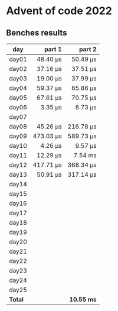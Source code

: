 # Advent of code 2022

## Benches results
| day   |   part 1  |   part 2  | 
|-------|----------:|----------:|
| day01 |  48.40 μs |  50.49 μs |
| day02 |  37.16 μs |  37.51 μs |
| day03 |  19.00 μs |  37.99 μs |
| day04 |  59.37 μs |  65.86 μs |
| day05 |  67.61 μs |  70.75 μs |
| day06 |   3.35 μs |   8.73 μs |
| day07 |           |           |
| day08 |  45.26 μs | 216.78 μs |
| day09 | 473.03 μs | 589.73 μs |
| day10 |   4.26 μs |   9.57 μs |
| day11 |  12.29 μs |   7.54 ms |
| day12 | 417.71 μs | 368.34 μs |
| day13 |  50.91 μs | 317.14 μs |
| day14 |           |           |
| day15 |           |           |
| day16 |           |           |
| day17 |           |           |
| day18 |           |           |
| day19 |           |           |
| day20 |           |           |
| day21 |           |           |
| day22 |           |           |
| day23 |           |           |
| day24 |           |           |
| day25 |           |           |
|**Total**|           |**10.55 ms** |

